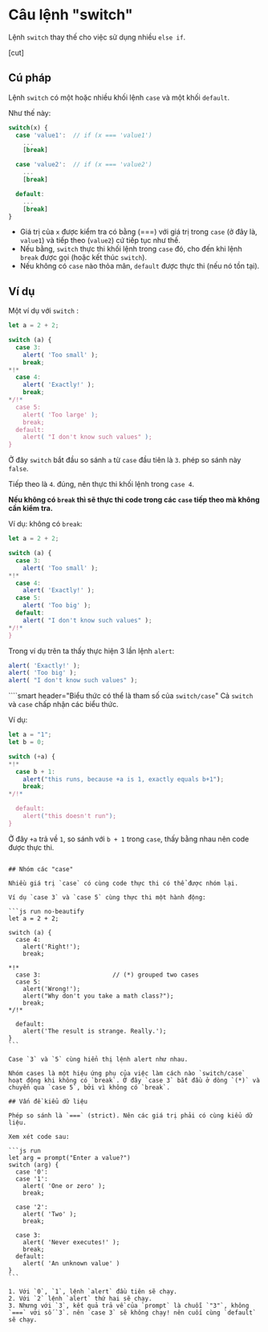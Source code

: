 # Câu lệnh "switch"

Lệnh `switch` thay thế cho việc sử dụng nhiều `else if`.

[cut]

## Cú pháp

Lệnh `switch` có một hoặc nhiều khối lệnh `case` và một khối `default`.

Như thế này:

```js no-beautify
switch(x) {
  case 'value1':  // if (x === 'value1')
    ...
    [break]

  case 'value2':  // if (x === 'value2')
    ...
    [break]

  default:
    ...
    [break]
}
```

- Giá trị của `x` được kiểm tra có bằng (===) với giá trị trong `case` (ở đây là, `value1`) và tiếp theo (`value2`) cứ tiếp tục như thế.
- Nếu bằng, `switch` thực thi khối lệnh trong `case` đó, cho đến khi lệnh `break` được gọi (hoặc kết thúc `switch`).
- Nếu không có `case` nào thỏa mãn,  `default` được thực thi (nếu nó tồn tại).

## Ví dụ

Một ví dụ với `switch` :

```js run
let a = 2 + 2;

switch (a) {
  case 3:
    alert( 'Too small' );
    break;
*!*
  case 4:
    alert( 'Exactly!' );
    break;
*/!*
  case 5:
    alert( 'Too large' );
    break;
  default:
    alert( "I don't know such values" );
}
```

Ở đây `switch` bắt đầu so sánh `a` từ `case` đầu tiên là `3`. phép so sánh này `false`.

Tiếp theo là `4`. đúng, nên thực thi khối lệnh trong `case 4`.

**Nếu không có `break` thì sẽ thực thi code trong các `case` tiếp theo mà không cần kiểm tra.**

Ví dụ: không có `break`:

```js run
let a = 2 + 2;

switch (a) {
  case 3:
    alert( 'Too small' );
*!*
  case 4:
    alert( 'Exactly!' );
  case 5:
    alert( 'Too big' );
  default:
    alert( "I don't know such values" );
*/!*
}
```

Trong ví dụ trên ta thấy thực hiện 3 lần lệnh `alert`:

```js
alert( 'Exactly!' );
alert( 'Too big' );
alert( "I don't know such values" );
```

````smart header="Biểu thức có thể là tham số của `switch/case`"
Cả `switch` và `case` chấp nhận các biểu thức.

Ví dụ:

```js run
let a = "1";
let b = 0;

switch (+a) {
*!*
  case b + 1:
    alert("this runs, because +a is 1, exactly equals b+1");
    break;
*/!*

  default:
    alert("this doesn't run");
}
```
Ở đây `+a` trả về `1`, so sánh với `b + 1` trong `case`, thấy bằng nhau nên code được thực thi.
````

## Nhóm các "case"

Nhiều giá trị `case` có cùng code thực thi có thể được nhóm lại.

Ví dụ `case 3` và `case 5` cùng thực thi một hành động:

```js run no-beautify
let a = 2 + 2;

switch (a) {
  case 4:
    alert('Right!');
    break;

*!*
  case 3:                    // (*) grouped two cases
  case 5:
    alert('Wrong!');
    alert("Why don't you take a math class?");
    break;
*/!*

  default:
    alert('The result is strange. Really.');
}
```

Case `3` và `5` cùng hiển thị lệnh alert như nhau.

Nhóm cases là một hiệu ứng phụ của việc làm cách nào `switch/case` hoạt động khi không có `break`. Ở đây `case 3` bắt đầu ở dòng `(*)` và chuyển qua `case 5`, bởi vì không có `break`.

## Vấn đề kiểu dữ liệu

Phép so sánh là `===` (strict). Nên các giá trị phải có cùng kiểu dữ liệu.

Xem xét code sau:

```js run
let arg = prompt("Enter a value?")
switch (arg) {
  case '0':
  case '1':
    alert( 'One or zero' );
    break;

  case '2':
    alert( 'Two' );
    break;

  case 3:
    alert( 'Never executes!' );
    break;
  default:
    alert( 'An unknown value' )
}
```

1. Với `0`, `1`, lệnh `alert` đầu tiên sẽ chạy.
2. Với `2` lệnh `alert` thứ hai sẽ chạy.
3. Nhưng với `3`, kết quả trả về của `prompt` là chuỗi `"3"`, không `===` với số `3`. nên `case 3` sẽ không chạy! nên cuối cùng `default` sẽ chạy.
